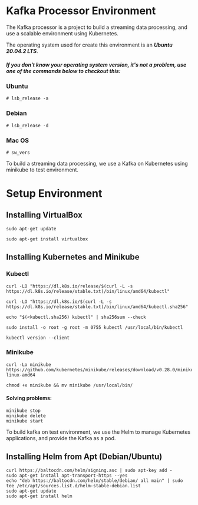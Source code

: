 # Kafka Processor Environment

The Kafka processor is a project to build a streaming data processing, and use a scalable environment using Kubernetes. 

The operating system used for create this environment is an ***Ubuntu 20.04.2 LTS***.

##### If you don't know your operating system version, it's not a problem, use one of the commands below to checkout this:

### Ubuntu
```
# lsb_release -a
```

### Debian
```
# lsb_release -d
```

### Mac OS
```
# sw_vers
```

To build a streaming data processing, we use a Kafka on Kubernetes using minikube to test environment.

# Setup Environment

## Installing VirtualBox

```
sudo apt-get update

sudo apt-get install virtualbox

```


## Installing Kubernetes and Minikube

### Kubectl

```
curl -LO "https://dl.k8s.io/release/$(curl -L -s https://dl.k8s.io/release/stable.txt)/bin/linux/amd64/kubectl"

curl -LO "https://dl.k8s.io/$(curl -L -s https://dl.k8s.io/release/stable.txt)/bin/linux/amd64/kubectl.sha256"

echo "$(<kubectl.sha256) kubectl" | sha256sum --check

sudo install -o root -g root -m 0755 kubectl /usr/local/bin/kubectl

kubectl version --client
```

### Minikube

```
curl -Lo minikube https://github.com/kubernetes/minikube/releases/download/v0.28.0/minikube-linux-amd64

chmod +x minikube && mv minikube /usr/local/bin/
```

#### Solving problems:

```
minikube stop
minikube delete
minikube start
```

To build kafka on test environment, we use the Helm to manage Kubernetes applications, and provide the Kafka as a pod. 

## Installing Helm from Apt (Debian/Ubuntu)
```
curl https://baltocdn.com/helm/signing.asc | sudo apt-key add -
sudo apt-get install apt-transport-https --yes
echo "deb https://baltocdn.com/helm/stable/debian/ all main" | sudo tee /etc/apt/sources.list.d/helm-stable-debian.list
sudo apt-get update
sudo apt-get install helm
```

